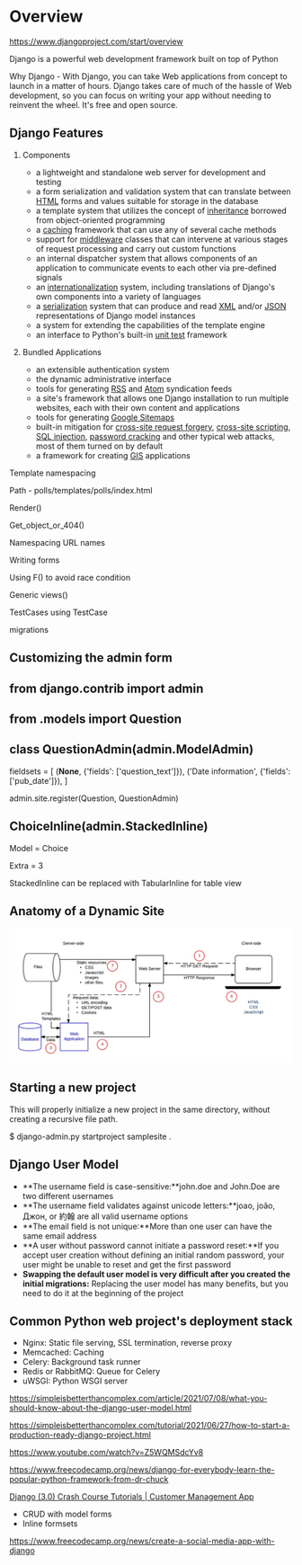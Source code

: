 # Overview

https://www.djangoproject.com/start/overview

Django is a powerful web development framework built on top of Python

Why Django - With Django, you can take Web applications from concept to launch in a matter of hours. Django takes care of much of the hassle of Web development, so you can focus on writing your app without needing to reinvent the wheel. It's free and open source.

## Django Features

1. Components
    - a lightweight and standalone web server for development and testing
    - a form serialization and validation system that can translate between [HTML](https://en.wikipedia.org/wiki/HTML) forms and values suitable for storage in the database
    - a template system that utilizes the concept of [inheritance](https://en.wikipedia.org/wiki/Inheritance_(object-oriented_programming)) borrowed from object-oriented programming
    - a [caching](https://en.wikipedia.org/wiki/Web_cache) framework that can use any of several cache methods
    - support for [middleware](https://en.wikipedia.org/wiki/Middleware) classes that can intervene at various stages of request processing and carry out custom functions
    - an internal dispatcher system that allows components of an application to communicate events to each other via pre-defined signals
    - an [internationalization](https://en.wikipedia.org/wiki/Internationalization_and_localization) system, including translations of Django's own components into a variety of languages
    - a [serialization](https://en.wikipedia.org/wiki/Serialization) system that can produce and read [XML](https://en.wikipedia.org/wiki/XML) and/or [JSON](https://en.wikipedia.org/wiki/JSON) representations of Django model instances
    - a system for extending the capabilities of the template engine
    - an interface to Python's built-in [unit test](https://en.wikipedia.org/wiki/Unit_test) framework

2. Bundled Applications
    - an extensible authentication system
    - the dynamic administrative interface
    - tools for generating [RSS](https://en.wikipedia.org/wiki/RSS_(file_format)) and [Atom](https://en.wikipedia.org/wiki/Atom_(standard)) syndication feeds
    - a site's framework that allows one Django installation to run multiple websites, each with their own content and applications
    - tools for generating [Google Sitemaps](https://en.wikipedia.org/wiki/Google_Sitemaps)
    - built-in mitigation for [cross-site request forgery](https://en.wikipedia.org/wiki/Cross-site_request_forgery), [cross-site scripting](https://en.wikipedia.org/wiki/Cross-site_scripting), [SQL injection](https://en.wikipedia.org/wiki/SQL_injection), [password cracking](https://en.wikipedia.org/wiki/Password_cracking) and other typical web attacks, most of them turned on by default
    - a framework for creating [GIS](https://en.wikipedia.org/wiki/Geographic_information_system) applications

Template namespacing

Path - polls/templates/polls/index.html

Render()

Get_object_or_404()

Namespacing URL names

Writing forms

Using F() to avoid race condition

Generic views()

TestCases using TestCase

migrations

## Customizing the admin form

## from django.contrib import admin

## from .models import Question

## class QuestionAdmin(admin.ModelAdmin)

fieldsets = [
(**None**, {'fields': ['question_text']}),
('Date information', {'fields': ['pub_date']}),
]

admin.site.register(Question, QuestionAdmin)

## ChoiceInline(admin.StackedInline)

Model = Choice

Extra = 3

StackedInline can be replaced with TabularInline for table view

## Anatomy of a Dynamic Site

![image](../../media/Overview-image1.jpg)

## Starting a new project

This will properly initialize a new project in the same directory, without creating a recursive file path.

$ django-admin.py startproject samplesite .

## Django User Model

- **The username field is case-sensitive:**john.doe and John.Doe are two different usernames
- **The username field validates against unicode letters:**joao, joão, Джон, or 約翰 are all valid username options
- **The email field is not unique:**More than one user can have the same email address
- **A user without password cannot initiate a password reset:**If you accept user creation without defining an initial random password, your user might be unable to reset and get the first password
- **Swapping the default user model is very difficult after you created the initial migrations:** Replacing the user model has many benefits, but you need to do it at the beginning of the project

## Common Python web project's deployment stack

- Nginx: Static file serving, SSL termination, reverse proxy
- Memcached: Caching
- Celery: Background task runner
- Redis or RabbitMQ: Queue for Celery
- uWSGI: Python WSGI server

https://simpleisbetterthancomplex.com/article/2021/07/08/what-you-should-know-about-the-django-user-model.html

https://simpleisbetterthancomplex.com/tutorial/2021/06/27/how-to-start-a-production-ready-django-project.html

https://www.youtube.com/watch?v=Z5WQMSdcYv8

https://www.freecodecamp.org/news/django-for-everybody-learn-the-popular-python-framework-from-dr-chuck

[Django (3.0) Crash Course Tutorials | Customer Management App](https://www.youtube.com/playlist?list=PL-51WBLyFTg2vW-_6XBoUpE7vpmoR3ztO)

- CRUD with model forms
- Inline formsets

https://www.freecodecamp.org/news/create-a-social-media-app-with-django
